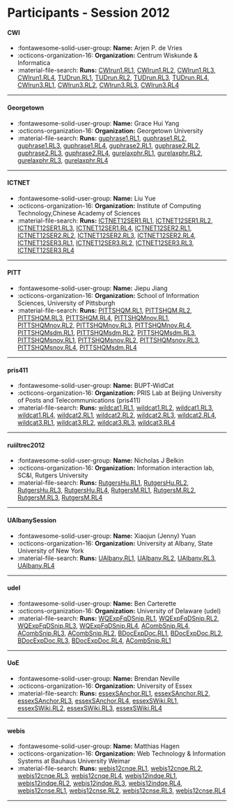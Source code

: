 # Participants - Session 2012 

#### CWI
 - :fontawesome-solid-user-group: **Name:** Arjen P. de Vries
 - :octicons-organization-16: **Organization:** Centrum Wiskunde & Informatica
 - :material-file-search: **Runs:** [CWIrun1.RL1](./runs.md#cwirun1.rl1), [CWIrun1.RL2](./runs.md#cwirun1.rl2), [CWIrun1.RL3](./runs.md#cwirun1.rl3), [CWIrun1.RL4](./runs.md#cwirun1.rl4), [TUDrun.RL1](./runs.md#tudrun.rl1), [TUDrun.RL2](./runs.md#tudrun.rl2), [TUDrun.RL3](./runs.md#tudrun.rl3), [TUDrun.RL4](./runs.md#tudrun.rl4), [CWIrun3.RL1](./runs.md#cwirun3.rl1), [CWIrun3.RL2](./runs.md#cwirun3.rl2), [CWIrun3.RL3](./runs.md#cwirun3.rl3), [CWIrun3.RL4](./runs.md#cwirun3.rl4) 

---
#### Georgetown
 - :fontawesome-solid-user-group: **Name:** Grace Hui Yang
 - :octicons-organization-16: **Organization:** Georgetown University
 - :material-file-search: **Runs:** [guphrase1.RL1](./runs.md#guphrase1.rl1), [guphrase1.RL2](./runs.md#guphrase1.rl2), [guphrase1.RL3](./runs.md#guphrase1.rl3), [guphrase1.RL4](./runs.md#guphrase1.rl4), [guphrase2.RL1](./runs.md#guphrase2.rl1), [guphrase2.RL2](./runs.md#guphrase2.rl2), [guphrase2.RL3](./runs.md#guphrase2.rl3), [guphrase2.RL4](./runs.md#guphrase2.rl4), [gurelaxphr.RL1](./runs.md#gurelaxphr.rl1), [gurelaxphr.RL2](./runs.md#gurelaxphr.rl2), [gurelaxphr.RL3](./runs.md#gurelaxphr.rl3), [gurelaxphr.RL4](./runs.md#gurelaxphr.rl4) 

---
#### ICTNET
 - :fontawesome-solid-user-group: **Name:** Liu Yue
 - :octicons-organization-16: **Organization:** Institute of Computing Technology,Chinese Academy of Sciences
 - :material-file-search: **Runs:** [ICTNET12SER1.RL1](./runs.md#ictnet12ser1.rl1), [ICTNET12SER1.RL2](./runs.md#ictnet12ser1.rl2), [ICTNET12SER1.RL3](./runs.md#ictnet12ser1.rl3), [ICTNET12SER1.RL4](./runs.md#ictnet12ser1.rl4), [ICTNET12SER2.RL1](./runs.md#ictnet12ser2.rl1), [ICTNET12SER2.RL2](./runs.md#ictnet12ser2.rl2), [ICTNET12SER2.RL3](./runs.md#ictnet12ser2.rl3), [ICTNET12SER2.RL4](./runs.md#ictnet12ser2.rl4), [ICTNET12SER3.RL1](./runs.md#ictnet12ser3.rl1), [ICTNET12SER3.RL2](./runs.md#ictnet12ser3.rl2), [ICTNET12SER3.RL3](./runs.md#ictnet12ser3.rl3), [ICTNET12SER3.RL4](./runs.md#ictnet12ser3.rl4) 

---
#### PITT
 - :fontawesome-solid-user-group: **Name:** Jiepu Jiang
 - :octicons-organization-16: **Organization:** School of Information Sciences, University of Pittsburgh
 - :material-file-search: **Runs:** [PITTSHQM.RL1](./runs.md#pittshqm.rl1), [PITTSHQM.RL2](./runs.md#pittshqm.rl2), [PITTSHQM.RL3](./runs.md#pittshqm.rl3), [PITTSHQM.RL4](./runs.md#pittshqm.rl4), [PITTSHQMnov.RL1](./runs.md#pittshqmnov.rl1), [PITTSHQMnov.RL2](./runs.md#pittshqmnov.rl2), [PITTSHQMnov.RL3](./runs.md#pittshqmnov.rl3), [PITTSHQMnov.RL4](./runs.md#pittshqmnov.rl4), [PITTSHQMsdm.RL1](./runs.md#pittshqmsdm.rl1), [PITTSHQMsdm.RL2](./runs.md#pittshqmsdm.rl2), [PITTSHQMsdm.RL3](./runs.md#pittshqmsdm.rl3), [PITTSHQMsnov.RL1](./runs.md#pittshqmsnov.rl1), [PITTSHQMsnov.RL2](./runs.md#pittshqmsnov.rl2), [PITTSHQMsnov.RL3](./runs.md#pittshqmsnov.rl3), [PITTSHQMsnov.RL4](./runs.md#pittshqmsnov.rl4), [PITTSHQMsdm.RL4](./runs.md#pittshqmsdm.rl4) 

---
#### pris411
 - :fontawesome-solid-user-group: **Name:** BUPT-WidCat
 - :octicons-organization-16: **Organization:** PRIS Lab at Beijing University of Posts and Telecommunications (pris411)
 - :material-file-search: **Runs:** [wildcat1.RL1](./runs.md#wildcat1.rl1), [wildcat1.RL2](./runs.md#wildcat1.rl2), [wildcat1.RL3](./runs.md#wildcat1.rl3), [wildcat1.RL4](./runs.md#wildcat1.rl4), [wildcat2.RL1](./runs.md#wildcat2.rl1), [wildcat2.RL2](./runs.md#wildcat2.rl2), [wildcat2.RL3](./runs.md#wildcat2.rl3), [wildcat2.RL4](./runs.md#wildcat2.rl4), [wildcat3.RL1](./runs.md#wildcat3.rl1), [wildcat3.RL2](./runs.md#wildcat3.rl2), [wildcat3.RL3](./runs.md#wildcat3.rl3), [wildcat3.RL4](./runs.md#wildcat3.rl4) 

---
#### ruiiltrec2012
 - :fontawesome-solid-user-group: **Name:** Nicholas J Belkin
 - :octicons-organization-16: **Organization:** Information interaction lab, SC&I, Rutgers University
 - :material-file-search: **Runs:** [RutgersHu.RL1](./runs.md#rutgershu.rl1), [RutgersHu.RL2](./runs.md#rutgershu.rl2), [RutgersHu.RL3](./runs.md#rutgershu.rl3), [RutgersHu.RL4](./runs.md#rutgershu.rl4), [RutgersM.RL1](./runs.md#rutgersm.rl1), [RutgersM.RL2](./runs.md#rutgersm.rl2), [RutgersM.RL3](./runs.md#rutgersm.rl3), [RutgersM.RL4](./runs.md#rutgersm.rl4) 

---
#### UAlbanySession
 - :fontawesome-solid-user-group: **Name:** Xiaojun (Jenny) Yuan
 - :octicons-organization-16: **Organization:** University at Albany, State University of New York
 - :material-file-search: **Runs:** [UAlbany.RL1](./runs.md#ualbany.rl1), [UAlbany.RL2](./runs.md#ualbany.rl2), [UAlbany.RL3](./runs.md#ualbany.rl3), [UAlbany.RL4](./runs.md#ualbany.rl4) 

---
#### udel
 - :fontawesome-solid-user-group: **Name:** Ben Carterette
 - :octicons-organization-16: **Organization:** University of Delaware (udel)
 - :material-file-search: **Runs:** [WQExpFqDSnip.RL1](./runs.md#wqexpfqdsnip.rl1), [WQExpFqDSnip.RL2](./runs.md#wqexpfqdsnip.rl2), [WQExpFqDSnip.RL3](./runs.md#wqexpfqdsnip.rl3), [WQExpFqDSnip.RL4](./runs.md#wqexpfqdsnip.rl4), [ACombSnip.RL4](./runs.md#acombsnip.rl4), [ACombSnip.RL3](./runs.md#acombsnip.rl3), [ACombSnip.RL2](./runs.md#acombsnip.rl2), [BDocExpDoc.RL1](./runs.md#bdocexpdoc.rl1), [BDocExpDoc.RL2](./runs.md#bdocexpdoc.rl2), [BDocExpDoc.RL3](./runs.md#bdocexpdoc.rl3), [BDocExpDoc.RL4](./runs.md#bdocexpdoc.rl4), [ACombSnip.RL1](./runs.md#acombsnip.rl1) 

---
#### UoE
 - :fontawesome-solid-user-group: **Name:** Brendan Neville
 - :octicons-organization-16: **Organization:** University of Essex
 - :material-file-search: **Runs:** [essexSAnchor.RL1](./runs.md#essexsanchor.rl1), [essexSAnchor.RL2](./runs.md#essexsanchor.rl2), [essexSAnchor.RL3](./runs.md#essexsanchor.rl3), [essexSAnchor.RL4](./runs.md#essexsanchor.rl4), [essexSWiki.RL1](./runs.md#essexswiki.rl1), [essexSWiki.RL2](./runs.md#essexswiki.rl2), [essexSWiki.RL3](./runs.md#essexswiki.rl3), [essexSWiki.RL4](./runs.md#essexswiki.rl4) 

---
#### webis
 - :fontawesome-solid-user-group: **Name:** Matthias Hagen
 - :octicons-organization-16: **Organization:** Web Technology & Information Systems at Bauhaus University Weimar
 - :material-file-search: **Runs:** [webis12cnqe.RL1](./runs.md#webis12cnqe.rl1), [webis12cnqe.RL2](./runs.md#webis12cnqe.rl2), [webis12cnqe.RL3](./runs.md#webis12cnqe.rl3), [webis12cnqe.RL4](./runs.md#webis12cnqe.rl4), [webis12indqe.RL1](./runs.md#webis12indqe.rl1), [webis12indqe.RL2](./runs.md#webis12indqe.rl2), [webis12indqe.RL3](./runs.md#webis12indqe.rl3), [webis12indqe.RL4](./runs.md#webis12indqe.rl4), [webis12cnse.RL1](./runs.md#webis12cnse.rl1), [webis12cnse.RL2](./runs.md#webis12cnse.rl2), [webis12cnse.RL3](./runs.md#webis12cnse.rl3), [webis12cnse.RL4](./runs.md#webis12cnse.rl4) 

---
